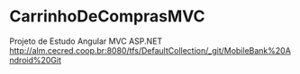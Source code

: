 # CarrinhoDeComprasMVC
Projeto de Estudo Angular MVC ASP.NET
http://alm.cecred.coop.br:8080/tfs/DefaultCollection/_git/MobileBank%20Android%20Git
